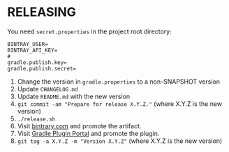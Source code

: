 RELEASING
===

You need `secret.properties` in the project root directory:

```
BINTRAY_USER=
BINTRAY_API_KEY=
#
gradle.publish.key=
gradle.publish.secret=
```

1. Change the version in `gradle.properties` to a non-SNAPSHOT version
2. Update `CHANGELOG.md`
3. Update `README.md` with the new version
4. `git commit -am "Prepare for release X.Y.Z."` (where X.Y.Z is the new version)
5. `./release.sh`
6. Visit [bintrary.com](https://bintray.com/yshrsmz/kgql) and promote the artifact.
7. Visit [Gradle Plugin Portal](https://plugins.gradle.org/) and promote the plugin.
8. `git tag -a X.Y.Z -m "Version X.Y.Z"` (where X.Y.Z is the new version)


